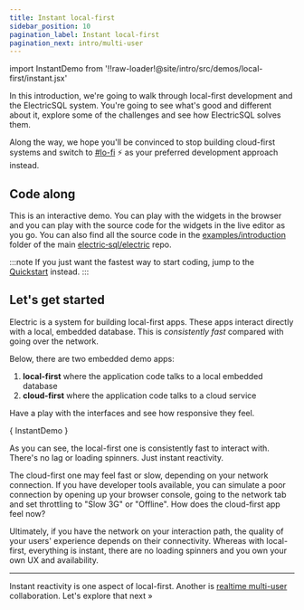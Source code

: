 ```yaml
---
title: Instant local-first
sidebar_position: 10
pagination_label: Instant local-first
pagination_next: intro/multi-user
---
```


import InstantDemo from '!!raw-loader!@site/intro/src/demos/local-first/instant.jsx'

In this introduction, we're going to walk through local-first development and the ElectricSQL system. You're going to see what's good and different about it, explore some of the challenges and see how ElectricSQL solves them.

Along the way, we hope you'll be convinced to stop building cloud-first systems and switch to [#lo-fi](https://localfirstweb.dev/) ⚡ as your preferred development approach instead.

## Code along

This is an interactive demo. You can play with the widgets in the browser and you can play with the source code for the widgets in the live editor as you go. You can also find all the source code in the [examples/introduction](https://github.com/electric-sql/electric/tree/main/examples/introduction) folder of the main [electric&#8209;sql/electric](https://github.com/electric-sql/electric) repo.

:::note
If you just want the fastest way to start coding, jump to the [Quickstart](../quickstart/index.md) instead.
:::

## Let's get started

Electric is a system for building local-first apps. These apps interact directly with a local, embedded database. This is *consistently fast* compared with going over the network.

Below, there are two embedded demo apps:

1. **local-first** where the application code talks to a local embedded database
2. **cloud-first** where the application code talks to a cloud service

Have a play with the interfaces and see how responsive they feel.

<CodeBlock live={true} noInline={true} language="jsx">{
  InstantDemo
}</CodeBlock>

As you can see, the local-first one is consistently fast to interact with. There's no lag or loading spinners. Just instant reactivity.

The cloud-first one may feel fast or slow, depending on your network connection. If you have developer tools available, you can simulate a poor connection by opening up your browser console, going to the network tab and set throttling to "Slow 3G" or "Offline". How does the cloud-first app feel now?

Ultimately, if you have the network on your interaction path, the quality of your users' experience depends on their connectivity. Whereas with local-first, everything is instant, there are no loading spinners and you own your own UX and availability.

<hr className="doc-divider" />

Instant reactivity is one aspect of local-first. Another is [realtime multi-user](./multi-user.md) collaboration. Let's explore that next &raquo;
